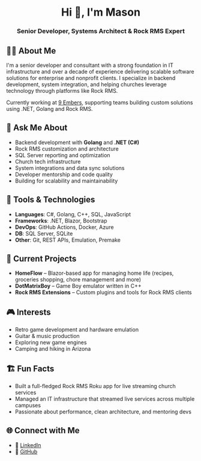 <h1 align="center">Hi 👋, I'm Mason</h1>
<h3 align="center">Senior Developer, Systems Architect & Rock RMS Expert</h3>

## 👨‍💻 About Me
I'm a senior developer and consultant with a strong foundation in IT infrastructure and over a decade of experience delivering scalable software solutions for enterprise and nonprofit clients. I specialize in backend development, system integration, and helping churches leverage technology through platforms like Rock RMS.

Currently working at [9 Embers](https://9embers.com), supporting teams building custom solutions using .NET, Golang and Rock RMS.

## 💬 Ask Me About
- Backend development with **Golang** and **.NET (C#)**
- Rock RMS customization and architecture
- SQL Server reporting and optimization
- Church tech infrastructure
- System integrations and data sync solutions
- Developer mentorship and code quality
- Building for scalability and maintainability

## 🔧 Tools & Technologies
- **Languages**: C#, Golang, C++, SQL, JavaScript
- **Frameworks**: .NET, Blazor, Bootstrap
- **DevOps**: GitHub Actions, Docker, Azure
- **DB**: SQL Server, SQLite
- **Other**: Git, REST APIs, Emulation, Premake

## 🚧 Current Projects
- **HomeFlow** – Blazor-based app for managing home life (recipes, groceries shopping, chore management and more)
- **DotMatrixBoy** – Game Boy emulator written in C++
- **Rock RMS Extensions** – Custom plugins and tools for Rock RMS clients

## 🎮 Interests
- Retro game development and hardware emulation
- Guitar & music production
- Exploring new game engines
- Camping and hiking in Arizona

## 🏗 Fun Facts
- Built a full-fledged Rock RMS Roku app for live streaming church services
- Managed an IT infrastructure that streamed live services across multiple campuses
- Passionate about performance, clean architecture, and mentoring devs

## 🌐 Connect with Me
- 💼 [LinkedIn](https://www.linkedin.com/in/masonkinyon)
- 🔗 [GitHub](https://github.com/mkinyon)

